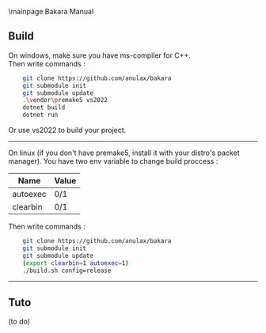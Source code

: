 \mainpage Bakara Manual

## Build
On windows, make sure you have ms-compiler for C++.<br>
Then write commands :
```bash
	git clone https://github.com/anulax/bakara
	git submodule init
	git submodule update
	.\vendor\premake5 vs2022
	dotnet build
	dotnet run
```
Or use vs2022 to build your project.

---
On linux (if you don't have premake5, install it with your distro's packet manager). You have two env variable to change build proccess :

| Name        | Value	    |
| ----------- | ----------- |
| autoexec    | 0/1         |
| clearbin    | 0/1         |

Then write commands :

```bash
	git clone https://github.com/anulax/bakara
	git submodule init
	git submodule update
	(export clearbin=1 autoexec=1)
	./build.sh config=release
```
---
## Tuto
(to do)

